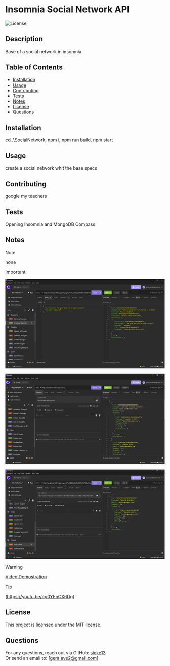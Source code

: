 
# Insomnia Social Network API

![License](https://badgen.net/badge/license/MIT/blue)

## Description
Base of a social network in insomnia

## Table of Contents
- [Installation](#installation)
- [Usage](#usage)
- [Contributing](#contributing)
- [Tests](#tests)
- [Notes](#notes)
- [License](#license)
- [Questions](#questions)

## Installation
cd .\SocialNetwork, npm i, npm run build, npm start

## Usage
create a social network whit the base specs

## Contributing
google my teachers

## Tests
Opening Insomnia and MongoDB Compass

## Notes

> [!NOTE]
>none

> [!IMPORTANT]
![Descripción de la imagen](SocialNetwork/proyecto17.jpg)
> 
![imagen](SocialNetwork/proyecto17-2.jpg)

![imagen](SocialNetwork/proyecto17-3.jpg)
> 

> [!WARNING]
> [Video Demostration](https://youtu.be/np0YEnCX6Dg)

> [!TIP]
> (https://youtu.be/np0YEnCX6Dg)

## License
This project is licensed under the MIT license.

## Questions
For any questions, reach out via GitHub: [sieke13](https://github.com/sieke13)  
Or send an email to: [gera.ave2@gmail.com]
